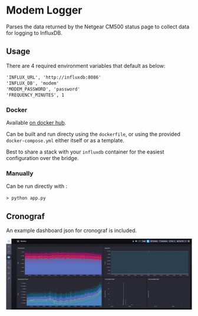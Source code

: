 # Modem Logger

Parses the data returned by the Netgear CM500 status page to collect data for logging to InfluxDB.

## Usage

There are 4 required environment variables that default as below:

```
'INFLUX_URL', 'http://influxdb:8086'
'INFLUX_DB', 'modem'
'MODEM_PASSWORD', 'password'
'FREQUENCY_MINUTES', 1
```

### Docker

Available [on docker hub](https://hub.docker.com/r/kariudo/modem-logger).

Can be built and run directy using the `dockerfile`, or using the provided `docker-compose.yml` either itself or as a template.

Best to share a stack with your `influxdb` container for the easiest configuration over the bridge.

### Manually

Can be run directly with :

`> python app.py`

## Cronograf

An example dashboard json for cronograf is included.

![screenshot](https://github.com/kariudo/modem-logger/blob/master/chronograf/chronograf_screenshot.png?raw=true)